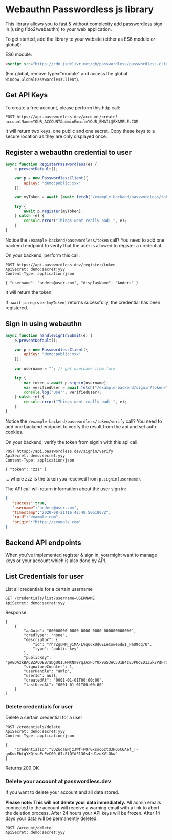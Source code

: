 # Webauthn Passwordless js library

This library allows you to fast & without complexity add passwordless sign in (using fido2/webauthn) to your web application.

To get started, add the library to your website (either as ES6 module or global):

ES6 module:
```html
<script src="https://cdn.jsdelivr.net/gh/passwordless/passwordless-client-js@master/passwordlessClient.js" type="module"></script>
```

(For global, remove type="module" and access the global `window.GlobalPasswordlessClient`).

## Get API Keys

To create a free account, please perform this http call:

```http
POST https://api.passwordless.dev/account/create?accountName=YOUR_ACCOUNT&adminEmail=YOUR_EMAIL@EXAMPLE.COM
```

It will return two keys, one public and one secret. Copy these keys to a secure location as they are only displayed once.

## Register a webauthn credential to user

```javascript
async function RegisterPasswordless(e) {
    e.preventDefault();

    var p = new PasswordlessClient({
        apiKey: "demo:public:xxx"
    });

    var myToken = await (await fetch("/example-backend/passwordless/token")).text();

    try {
        await p.register(myToken);
    } catch (e) {
        console.error("Things went really bad: ", e);
    }
}
```

Notice the `/example-backend/passwordless/token` call?
You need to add one backend endpoint to verify that the user is allowed to register a credential.

On your backend, perform this call:

```http
POST https://api.passwordless.dev/register/token
ApiSecret: demo:secret:yyy
Content-Type: application/json

{ "username": "anders@user.com", "displayName": "Anders" } 
```
It will return the token.

If `await p.register(myToken)` returns sucessfully, the credential has been registered.

## Sign in using webauthn

```javascript
async function handleSignInSubmit(e) {
    e.preventDefault();

    var p = new PasswordlessClient({
        apiKey: "demo:public:xxx"
    });
    
    var username = ""; // get username from form

    try {
        var token = await p.signin(username);
        var verifiedUser = await fetch("/example-backend/signin?token=" + token).then(r => r.json());
        console.log("User", verifiedUser);
    } catch (e) {
        console.error("Things went really bad: ", e);
    }
}
```
Notice the `/example-backend/passwordless/token/verify` call?
You need to add one backend endpoint to verify the result from the api and set auth cookies.

On your backend, verify the token from signin with this api call:

```http
POST httsp://api.passwordless.dev/signin/verify
ApiSecret: demo:secret:yyy
Content-Type: application/json

{ "token": "zzz" }
```
... where zzz is the token you received from `p.signin(username)`.

The API call will return information about the user sign in:

```json
{
   "success":true,
   "username":"anders@user.com",
   "timestamp":"2020-08-21T16:42:48.5061807Z",
   "rpid":"example.com",
   "origin":"https://example.com"
}
```

## Backend API endpoints

When you've implemented register & sign in, you might want to manage keys or your account which is also done by API.

## List Credentials for user

List all credentials for a certain username

```http
GET /credentials/list?username=USERNAME
ApiSecret: demo:secret:yyy
```

Response:
```
[
    {
        "aaGuid": "00000000-0000-0000-0000-000000000000",
        "credType": "none",
        "descriptor": {
            "id": "rhrZguMM_yiMA-LVquCkUdGELeCoweSdwI_PaU9cq7U",
            "type": "public-key"
        },
        "publicKey": "pAEDAzkBACBZAQDEB/aDgUQ1uHMXNmYYqJAxPJYOx9uS3eC5U1B4zE3PUoED1Z5k2PdFr5huW/KruuwZCY9FYmJf5xUc/z0WUF6ENZL0rzM3aQ+OeYW13lVR0t7tyzLd4ZDOLu4jSdxgqkbxA333lbR4SCiqNQrw5KkB88mqumodWsF/J+1IyY523UR4iR7J/4jLhNTEcmsO8FFc82konW+7U5LpujqMgQBkM+WreclCrm4L5QtIqMabW9KD31FLKwm5OryAmTBWd+XP1nsIae2X6wqVg9HVOGM0hkcu5WphA4/6VZTZM90JWavNPpZHmnnG62UkiXBR45Ncmx1HEKdptT3GwXwwiY9hIUMBAAE=",
        "signatureCounter": 1,
        "userHandle": "aWlp",
        "userId": null,
        "createdAt": "0001-01-01T00:00:00",
        "lastUsedAt": "0001-01-01T00:00:00"
    }
]
```

### Delete credentials for user

Delete a certain credential for a user

```http
POST /credentials/delete
ApiSecret: demo:secret:yyy
Content-Type: application/json

{    
    "CredentialId":"vUZudaBNjzJWf-POrGxsso6ztQ3HQ5C6Aef_T-qnKwzEhfqYXQfvuPuPvC09_6IcSfQYdE130s4rU1zqXVlOkw"
}
```

Returns 200 OK

### Delete your account at passwordless.dev

If you want to delete your account and all data stored.

**Please note: This will not delete your data immediately.**
All admin emails connected to the account will receive a warning email with a link to abort the deletion process.
After 24 hours your API keys will be frozen.
After 14 days your data will be permanently deleted.

```
POST /account/delete
ApiSecret: demo:secret:yyy
```
